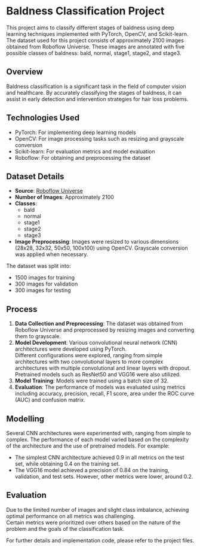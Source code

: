 # Baldness Classification Project

This project aims to classify different stages of baldness using deep learning techniques implemented with PyTorch, OpenCV, and Scikit-learn. The dataset used for this project consists of approximately 2100 images obtained from Roboflow Universe. These images are annotated with five possible classes of baldness: bald, normal, stage1, stage2, and stage3.

## Overview

Baldness classification is a significant task in the field of computer vision and healthcare. By accurately classifying the stages of baldness, it can assist in early detection and intervention strategies for hair loss problems.

## Technologies Used

- PyTorch: For implementing deep learning models
- OpenCV: For image processing tasks such as resizing and grayscale conversion
- Scikit-learn: For evaluation metrics and model evaluation
- Roboflow: For obtaining and preprocessing the dataset

## Dataset Details
- **Source**: [Roboflow Universe](https://universe.roboflow.com/search?q=class%3Abald)
- **Number of Images**: Approximately 2100
- **Classes**:
    - bald
    - normal
    - stage1
    - stage2
    - stage3
- **Image Preprocessing**: Images were resized to various dimensions (28x28, 32x32, 50x50, 100x100) using OpenCV. Grayscale conversion was applied when necessary.

The dataset was split into:
- 1500 images for training
- 300 images for validation
- 300 images for testing

## Process

1. **Data Collection and Preprocessing**: The dataset was obtained from Roboflow Universe and preprocessed by resizing images and converting them to grayscale.
2. **Model Development**: Various convolutional neural network (CNN) architectures were developed using PyTorch.<br>
   Different configurations were explored, ranging from simple architectures with two convolutional layers to more complex architectures with multiple convolutional and linear layers with dropout.<br>
   Pretrained models such as ResNet50 and VGG16 were also utilized.
4. **Model Training**: Models were trained using a batch size of 32.
5. **Evaluation**: The performance of models was evaluated using metrics including accuracy, precision, recall, F1 score, area under the ROC curve (AUC) and confusion matrix.

## Modelling

Several CNN architectures were experimented with, ranging from simple to complex. The performance of each model varied based on the complexity of the architecture and the use of pretrained models. For example:
- The simplest CNN architecture achieved 0.9 in all metrics on the test set, while obtaining 0.4 on the training set.
- The VGG16 model achieved a precision of 0.84 on the training, validation, and test sets. However, other metrics were lower, around 0.2.

## Evaluation

Due to the limited number of images and slight class imbalance, achieving optimal performance on all metrics was challenging. <br> Certain metrics were prioritized over others based on the nature of the problem and the goals of the classification task.

For further details and implementation code, please refer to the project files.
